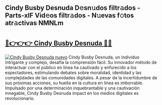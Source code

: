 ## Cindy Busby Desnuda D𝚎sn𝚞dos filtr𝚊dos - Parts-xIF Vid𝚎os filtr𝚊dos - N𝚞evas f𝚘tos atr𝚊ctivas NMNLm

# <h2><a href="http://mb8qz2.tromn.icu/?c=Cindy+Busby+Desnuda">🔗👉👉👉 Cindy Busby Desnuda 🔗🔗</a></h2>

[![Cindy Busby Desnuda nuevo](https://i.imgur.com/pEAQMta.gif)](http://mb8qz2.tromn.icu/?c=Cindy+Busby+Desnuda)
Cindy Busby Desnuda, un individuo intrigante y complejo, desafía la comprensión fácil. Su innovador método de interactuar con el público en línea ha cautivado y enfurecido a los espectadores, estimulando debates sobre moralidad, identidad y las complejidades de las comunidades digitales. A pesar de la incertidumbre de sus próximas acciones, su huella en la cultura en línea es imborrable. Impulsado por una determinación inquebrantable y una cautivación innegable, Cindy Busby Desnuda impact en los medios digitales es revolucionario.
